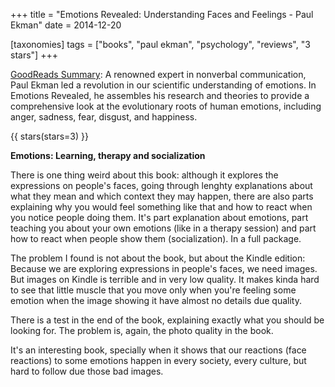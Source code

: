 +++
title = "Emotions Revealed: Understanding Faces and Feelings - Paul Ekman"
date = 2014-12-20

[taxonomies]
tags = ["books", "paul ekman", "psychology", "reviews", "3 stars"]
+++

[GoodReads Summary](https://www.goodreads.com/book/show/156462.Emotions_Revealed):
A renowned expert in nonverbal communication, Paul Ekman led a revolution in
our scientific understanding of emotions. In Emotions Revealed, he assembles
his research and theories to provide a comprehensive look at the evolutionary
roots of human emotions, including anger, sadness, fear, disgust, and
happiness.

<!-- more -->

{{ stars(stars=3) }}

**Emotions: Learning, therapy and socialization**

There is one thing weird about this book: although it explores the expressions
on people's faces, going through lenghty explanations about what they mean and
which context they may happen, there are also parts explaining why you would
feel something like that and how to react when you notice people doing them.
It's part explanation about emotions, part teaching you about your own
emotions (like in a therapy session) and part how to react when people show
them (socialization). In a full package.

The problem I found is not about the book, but about the Kindle edition:
Because we are exploring expressions in people's faces, we need images. But
images on Kindle is terrible and in very low quality. It makes kinda hard to
see that little muscle that you move only when you're feeling some emotion
when the image showing it have almost no details due quality.

There is a test in the end of the book, explaining exactly what you should be
looking for. The problem is, again, the photo quality in the book.

It's an interesting book, specially when it shows that our reactions (face
reactions) to some emotions happen in every society, every culture, but hard
to follow due those bad images.
